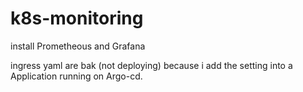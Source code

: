 # k8s-monitoring
install Prometheous and Grafana


ingress yaml are bak (not deploying) because i add the setting into a Application running on Argo-cd.
